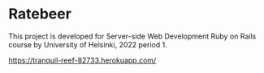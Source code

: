 # Ratebeer

This project is developed for Server-side Web Development Ruby on Rails course by University of Helsinki, 2022 period 1.

https://tranquil-reef-82733.herokuapp.com/